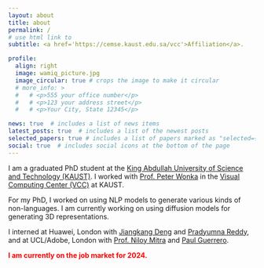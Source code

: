 ```yaml
---
layout: about
title: about
permalink: /
# use html link to 
subtitle: <a href='https://cemse.kaust.edu.sa/vcc'>Affiliation</a>. 

profile:
  align: right
  image: wamiq_picture.jpg
  image_circular: true # crops the image to make it circular
  # more_info: >
  #   # <p>555 your office number</p>
  #   # <p>123 your address street</p>
  #   # <p>Your City, State 12345</p>

news: true  # includes a list of news items
latest_posts: true  # includes a list of the newest posts
selected_papers: true # includes a list of papers marked as "selected={true}"
social: true  # includes social icons at the bottom of the page
---
```


I am a graduated PhD student at the [King Abdullah University of Science and Technology (KAUST)](kaust.edu.sa). I worked with [Prof. Peter Wonka](https://peterwonka.net/) in the [Visual Computing Center (VCC)](https://cemse.kaust.edu.sa/vcc) at KAUST.

For my PhD, I worked on using NLP models to generate various kinds of non-languages. I am currently working on using diffusion models for generating 3D representations. 

I interned at Huawei, London with [Jiangkang Deng](https://jiankangdeng.github.io/) and [Pradyumna Reddy](https://preddy5.github.io/), and at UCL/Adobe, London with [Prof. Niloy Mitra](http://www0.cs.ucl.ac.uk/staff/N.Mitra/) and [Paul Guerrero](https://paulguerrero.net/). 

**<span style="color:red;"> I am currently on the job market for 2024. </span>**